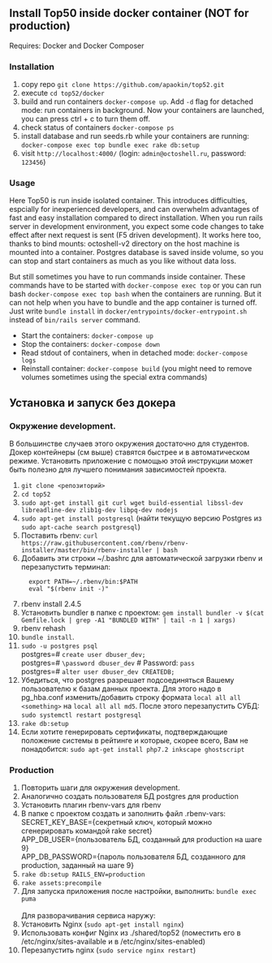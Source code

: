 
## Install Top50 inside  docker container (NOT for production)
Requires: Docker and Docker Composer
### Installation

1. copy repo `git clone https://github.com/apaokin/top52.git`
1. execute `cd top52/docker`
1. build and run containers `docker-compose up`. Add `-d` flag for detached mode: run containers in background. Now your containers are launched, you can press  ctrl + c to turn them off.
1. check status of containers `docker-compose ps`
1. install database and run seeds.rb while your containers are running: `docker-compose exec top bundle exec rake db:setup`
1. visit `http://localhost:4000/` (login: `admin@octoshell.ru`, password: `123456`)
### Usage

Here Top50 is run inside isolated container. This introduces difficulties, espcially for inexperienced developers, and can overwhelm advantages of fast and easy installation compared to direct installation. When you run rails server in development environment, you expect some code changes to take effect after next request is sent (F5 driven development). It works here too, thanks to bind mounts: octoshell-v2 directory on the host machine is mounted into a container. Postgres database is saved inside volume, so you can stop and start containers as much as you like without data loss.

But still sometimes you have to run commands inside container. These commands have to be started with `docker-compose exec top` or you can run bash
`docker-compose exec top bash` when the containers are running. But it can not help when you have to bundle and the app container is turned off. Just write `bundle install` in `docker/entrypoints/docker-entrypoint.sh` instead of `bin/rails server` command.

- Start the containers: `docker-compose up`
- Stop the containers: `docker-compose down`
- Read stdout of containers, when in detached mode: `docker-compose logs`
- Reinstall container: `docker-compose build` (you might need to remove volumes sometimes using the special extra commands)


## Установка и запуск без докера
### Окружение development.
В большинстве случаев этого окружения достаточно для студентов. Докер контейнеры (cм выше) ставятся быстрее и в автоматическом режиме. Установить приложение с помощью этой инструкции может быть полезно для лучшего понимания зависимостей проекта.
1. `git clone <репозиторий>`
1.  `cd top52`
2. `sudo apt-get install git curl wget build-essential libssl-dev libreadline-dev zlib1g-dev libpq-dev nodejs`
3. `sudo apt-get install postgresql` (найти текущую версию Postgres из `sudo apt-cache search postgresql`)
4. Поставить rbenv: `curl https://raw.githubusercontent.com/rbenv/rbenv-installer/master/bin/rbenv-installer | bash`
1. Добавить эти строки  ~/.bashrc для автоматической загрузки rbenv и перезапустить терминал:
    ```
      export PATH=~/.rbenv/bin:$PATH
      eval "$(rbenv init -)"
    ```
5. rbenv  install 2.4.5
5. Установить bundler в папке с проектом: `gem install bundler -v $(cat Gemfile.lock | grep -A1 "BUNDLED WITH" | tail -n 1 | xargs)`
5. rbenv rehash
6. `bundle install`.
7. `sudo -u postgres psql`<br />
postgres=# `create user dbuser_dev;`<br />
postgres=# `\password dbuser_dev`  # Password: `pass`<br />
postgres=# `alter user dbuser_dev CREATEDB;`
8. Убедиться, что postgres разрешает подсоединяться Вашему пользователю к базам данных проекта. Для этого надо в pg_hba.conf изменить/добавить строку формата `local all all <something>` на `local all all md5`. После этого перезапустить СУБД:  `sudo systemctl restart postgresql`
8. `rake db:setup`
9. Если хотите генерировать сертификаты, подтверждающие положение системы в рейтинге и которые, скорее всего, Вам не понадобится: `sudo apt-get install php7.2 inkscape ghostscript`

### Production
1. Повторить шаги для окружения development.
9. Аналогично создать пользователя БД postgres для production
10. Установить плагин rbenv-vars для rbenv
11. В папке с проектом создать и заполнить файл .rbenv-vars:<br />
SECRET_KEY_BASE={секретный ключ, который можно сгенерировать командой rake secret}<br />
APP_DB_USER={пользователь БД, созданный для production на шаге 9}<br />
APP_DB_PASSWORD={пароль пользователя БД, созданного для production, заданный на шаге 9}<br />
12. `rake db:setup RAILS_ENV=production`
13. `rake assets:precompile`
14. Для запуска приложения после настройки, выполнить: `bundle exec puma`
<br /><br />Для разворачивания сервиса наружу:
15. Установить Nginx (`sudo apt-get install nginx`)
16. Использовать конфиг Nginx из ./shared/top52 (поместить его в /etc/nginx/sites-available и в /etc/nginx/sites-enabled)
17. Перезапустить nginx (`sudo service nginx restart`)
